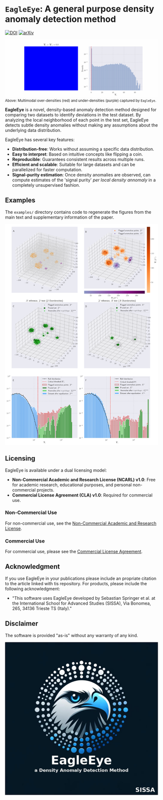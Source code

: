 
# `EagleEye`: A general purpose density anomaly detection method

[![DOI](https://zenodo.org/badge/DOI/10.5281/zenodo.14016472.svg)](https://doi.org/10.5281/zenodo.14016472)
[![arXiv](https://img.shields.io/badge/arXiv-2503.23927-b31b1b.svg)](https://arxiv.org/abs/2503.23927)


![EagleEye Demo](examples/Basic_usage/putative_threshold_with_histogram.gif)
<small>
Above: Multimodal over-densities (red) and under-densities (purple) captured by $\texttt{EagleEye}$. 
</small>

**EagleEye** is a novel, density-based anomaly detection method designed for comparing two datasets to identify deviations in the test dataset. By analyzing the local neighborhood of each point in the test set, EagleEye detects subtle density anomalies without making any assumptions about the underlying data distribution.

EagleEye has several key features:
- **Distribution-free**: Works without assuming a specific data distribution.
- **Easy to interpret**: Based on intuitive concepts like flipping a coin.
- **Reproducible**: Guarantees consistent results across multiple runs.
- **Efficient and scalable**: Suitable for large datasets and can be parallelized for faster computation.
- **Signal-purity estimation**: Once density anomalies are observed, can compute estimates of the 'signal purity' _per local density annomaly_ in a completely unsupervised fashion.


## Examples
The `examples/` directory contains code to regenerate the figures from the main text and supplementary information of the paper. 


![EagleEye](./examples/Tresette_v7/Fig2.png)

## Licensing

EagleEye is available under a dual licensing model:

- **Non-Commercial Academic and Research License (NCARL) v1.0**: Free for academic research, educational purposes, and personal non-commercial projects.
- **Commercial License Agreement (CLA) v1.0**: Required for commercial use.

### Non-Commercial Use

For non-commercial use, see the [Non-Commercial Academic and Research License](NON-COMMERCIAL-LICENSE.md).

### Commercial Use

For commercial use, please see the [Commercial License Agreement](COMMERCIAL-LICENSE.md).

## Acknowledgment

If you use EagleEye in your publications please include an propriate citation to the article linked with tis repository. For products, please include the following acknowledgment:
- "This software uses EagleEye developed by Sebastian Springer et al. at the International School for Advanced Studies (SISSA), Via Bonomea, 265, 34136 Trieste TS (Italy)."

## Disclaimer

The software is provided "as-is" without any warranty of any kind.


![eagle](eagleeye/eagle_eye_log.jpeg)
